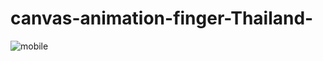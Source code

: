 # canvas-animation-finger-Thailand-

![mobile](https://user-images.githubusercontent.com/88698125/187016501-bf359764-4a29-44db-aeea-b7306bbf477f.gif)
